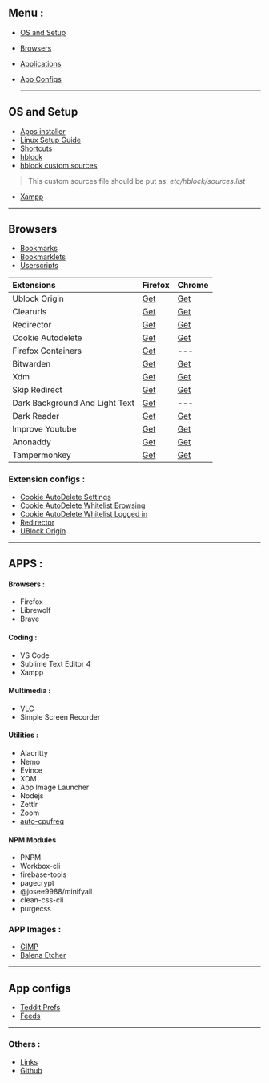 ## Menu :
- [OS and Setup](#os-and-setup)
- [Browsers](#browsers)
- [Applications](#apps-)
- [App Configs](#app-configs)

  ---

## OS and Setup 
- [Apps installer](https://raw.githubusercontent.com/fynks/configs/main/scripts/setup.sh)
- [Linux Setup Guide](https://github.com/fynks/configs/blob/main/guides/linux_setup.md)
- [Shortcuts](https://raw.githubusercontent.com/fynks/configs/main/dotfiles/custom_shortcuts)
- [hblock](https://github.com/hectorm/hblock)
- [hblock custom sources](https://raw.githubusercontent.com/fynks/configs/main/prefs/hblock-sources/sources.list)
> This custom sources file should be put as: *etc/hblock/sources.list*
- [Xampp](https://github.com/fynks/configs/blob/main/prefs/xampp-htdocs.zip)
  
---

## Browsers
- [Bookmarks](https://github.com/siqo/dash/tree/main/dist)
- [Bookmarklets](https://github.com/fynks/bookmarklets)
- [Userscripts](https://github.com/fynks/userscripts)

|**Extensions**                |**Firefox**                                                                      |**Chrome**                                                                                                 |
|:------------------------------|:---------------------------------------------------------------------------------|:-----------------------------------------------------------------------------------------------------------|
|Ublock Origin                 |[Get](https://addons.mozilla.org/en-GB/firefox/addon/ublock-origin/)             |[Get](https://chrome.google.com/webstore/detail/ublock-origin/cjpalhdlnbpafiamejdnhcphjbkeiagm)            |
|Clearurls                     |[Get](https://addons.mozilla.org/en-US/firefox/addon/clearurls/)                 |[Get](https://chrome.google.com/webstore/detail/clearurls/lckanjgmijmafbedllaakclkaicjfmnk/)               |
|Redirector                    |[Get](https://addons.mozilla.org/en-US/firefox/addon/redirector/)                |[Get](https://chrome.google.com/webstore/detail/redirector/ocgpenflpmgnfapjedencafcfakcekcd)               |
|Cookie Autodelete             |[Get](https://addons.mozilla.org/en-US/firefox/addon/cookie-autodelete/)         |[Get](https://chrome.google.com/webstore/detail/cookie-autodelete/fhcgjolkccmbidfldomjliifgaodjagh/)       |
|Firefox Containers            |[Get](https://addons.mozilla.org/en-US/firefox/addon/multi-account-containers/)  |---                                                                                                        |
|Bitwarden                     |[Get](https://addons.mozilla.org/en-US/firefox/addon/bitwarden-password-manager/)|[Get](https://chrome.google.com/webstore/detail/bitwarden-free-password-m/nngceckbapebfimnlniiiahkandclblb)|
|Xdm                           |[Get](https://addons.mozilla.org/en-US/firefox/addon/xdm-browser-monitor/)       |[Get](https://chrome.google.com/webstore/detail/xtreme-download-manager/dkckaoghoiffdbomfbbodbbgmhjblecj)  |
|Skip Redirect                 |[Get](https://addons.mozilla.org/en-US/firefox/addon/skip-redirect/)             |[Get](https://chrome.google.com/webstore/detail/skip-redirect/jaoafjdoijdconemdmodhbfpianehlon)            |
|Dark Background And Light Text|[Get](https://addons.mozilla.org/en-US/firefox/addon/dark-background-light-text/)|---                                                                                                        |
|Dark Reader                   |[Get](https://addons.mozilla.org/en-US/firefox/addon/darkreader/)                |[Get](https://chrome.google.com/webstore/detail/dark-reader/eimadpbcbfnmbkopoojfekhnkhdbieeh)              |
|Improve Youtube               |[Get](https://addons.mozilla.org/en-US/firefox/addon/youtube-addon/)             |[Get](https://chrome.google.com/webstore/detail/improve-youtube-video-you/bnomihfieiccainjcjblhegjgglakjdd)|
|Anonaddy                      |[Get](https://addons.mozilla.org/en-GB/firefox/addon/anonaddy/)                  |[Get](https://chrome.google.com/webstore/detail/anonaddy-anonymous-email/iadbdpnoknmbdeolbapdackdcogdmjpe) |
|Tampermonkey                  |[Get](https://addons.mozilla.org/en-US/firefox/addon/tampermonkey/)              |[Get](https://chrome.google.com/webstore/detail/tampermonkey/dhdgffkkebhmkfjojejmpbldmpobfkfo)             |

### Extension configs :
- [Cookie AutoDelete Settings](https://github.com/fynks/configs/blob/main/extensions/CAD_settings.json)
- [Cookie AutoDelete Whitelist Browsing](https://github.com/fynks/configs/blob/main/extensions/CAD_white_list_browsing.json)
- [Cookie AutoDelete Whitelist Logged in](https://github.com/fynks/configs/blob/main/extensions/CAD_white_list_logged_in.json)
- [Redirector](https://raw.githubusercontent.com/fynks/configs/main/extensions/Redirector.json)
- [UBlock Origin](https://raw.githubusercontent.com/fynks/configs/main/extensions/u_block_origin_configs.txt)

---

## APPS :
#### Browsers :
- Firefox
- Librewolf
- Brave

#### Coding :
- VS Code
- Sublime Text Editor 4
- Xampp
    
#### Multimedia :
- VLC
- Simple Screen Recorder
      
#### Utilities :
- Alacritty
- Nemo
- Evince
- XDM
- App Image Launcher
- Nodejs
- Zettlr
- Zoom
- [auto-cpufreq](https://github.com/AdnanHodzic/auto-cpufreq)
   
####  NPM Modules
   - PNPM
   - Workbox-cli
   - firebase-tools
   - pagecrypt
   - @josee9988/minifyall
   - clean-css-cli
   - purgecss

### APP Images :
- [GIMP](https://github.com/aferrero2707/gimp-appimage)
- [Balena Etcher](https://www.balena.io/etcher/)
---
## App configs
- [Teddit Prefs](https://raw.githubusercontent.com/fynks/configs/main/prefs/teddit_prefs.json)
- [Feeds](https://github.com/siqo/dash/blob/main/dist/rss-feeds.opml)

---

### Others :
- [Links](https://fynks.github.io/links/)
- [Github](https://github.com/fynks/configs)
